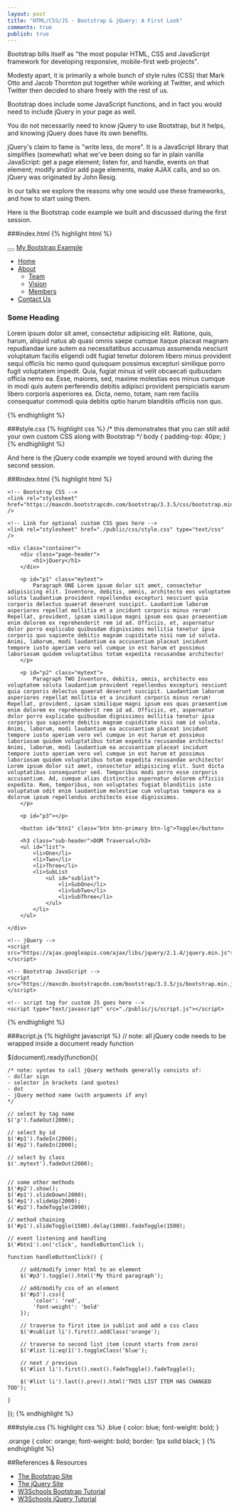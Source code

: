 ```yaml
---
layout: post
title: "HTML/CSS/JS - Bootstrap & jQuery: A First Look"
comments: true
publish: true
---
```


Bootstrap bills itself as "the most popular HTML, CSS and JavaScript framework for developing responsive, mobile-first web projects".

Modesty apart, it is primarily a whole bunch of style rules (CSS) that Mark Otto and Jacob Thornton put together while working at Twitter, and which Twitter then decided to share freely with the rest of us.

Bootstrap does include some JavaScript functions, and in fact you would need to include jQuery in your page as well. 

You do not necessarily need to know jQuery to use Bootstrap, but it helps, and knowing jQuery does have its own benefits.

jQuery's claim to fame is "write less, do more". It is a JavaScript library that simplifies (somewhat) what we've been doing so far in plain vanilla JavaScript: get a page element; listen for, and handle, events on that element; modify and/or add page elements, make AJAX calls, and so on. jQuery was originated by John Resig.

In our talks we explore the reasons why one would use these frameworks, and how to start using them.

Here is the Bootstrap code example we built and discussed during the first session.

###index.html
{% highlight html %}
<!doctype html>
<html>

<head>
  <meta name="viewport" content="width=device-width, initial-scale=1">

  <title>Bootstrap Example</title>

  <!-- Bootstrap CSS -->
  <link rel="stylesheet" href="https://maxcdn.bootstrapcdn.com/bootstrap/3.3.5/css/bootstrap.min.css" />

  <!-- Link for optional custom CSS goes here -->
  <link rel="stylesheet" href="style.css" />

</head>

<body>

  <nav class="navbar navbar-inverse navbar-fixed-top">
    <div class="container-fluid">
      <div class="navbar-header">
        <button type="button" class="navbar-toggle" data-toggle="collapse" data-target="#divMenuList">
          <span class="icon-bar"></span>
          <span class="icon-bar"></span>
          <span class="icon-bar"></span>
        </button>
        <a class="navbar-brand" href="#">My Bootstrap Example</a>
      </div>
      <div id="divMenuList" class="collapse navbar-collapse">
        <ul class="nav navbar-nav">
          <li><a href="#">Home</a></li>
          <li class="dropdown">
            <a class="dropdown-toggle" data-toggle="dropdown" href="#">About<span class="caret"></span></a>
            <ul class="dropdown-menu">
              <li><a href="#">Team</a></li>
              <li><a href="#">Vision</a></li>
              <li><a href="#">Members</a></li>
            </ul>
          </li>
          <li><a href="#">Contact Us</a></li>
        </ul>
      </div>
    </div>
  </nav>

  <div class="container">
      <h3>Some Heading</h3>
      <p>Lorem ipsum dolor sit amet, consectetur adipisicing elit. Ratione, quis, harum, aliquid natus ab quasi omnis saepe cumque itaque placeat magnam repudiandae iure autem ea necessitatibus accusamus assumenda nesciunt voluptatum facilis
        eligendi odit fugiat tenetur dolorem libero minus provident sequi officiis hic nemo quod quisquam possimus excepturi similique porro fugit voluptatem impedit. Quia, fugiat minus id velit obcaecati quibusdam officia nemo ea. Esse, maiores, sed,
        maxime molestias eos minus cumque in modi quis autem perferendis debitis adipisci provident perspiciatis earum libero corporis asperiores ea. Dicta, nemo, totam, nam rem facilis consequatur commodi quia debitis optio harum blanditiis officiis
        non quo.</p>
  </div>

  <!-- jQuery -->
  <script src="https://ajax.googleapis.com/ajax/libs/jquery/2.1.4/jquery.min.js"></script>
  <!-- Bootstrap JavaScript -->
  <script src="https://maxcdn.bootstrapcdn.com/bootstrap/3.3.5/js/bootstrap.min.js"></script>

  <!-- script tag for optional custom JS goes here -->

</body>

</html>
{% endhighlight %}


###style.css
{% highlight css %}
/* 
this demonstrates that you can still add 
your own custom CSS along with Bootstrap 
*/
body {
    padding-top: 40px;
}
{% endhighlight %}


And here is the jQuery code example we toyed around with during the second session.


###index.html
{% highlight html %}
<!doctype html>
<html>

<head>
    <meta name="viewport" content="width=device-width, initial-scale=1">
    <title>jQuery Example</title>
    
    <!-- Bootstrap CSS -->
    <link rel="stylesheet" href="https://maxcdn.bootstrapcdn.com/bootstrap/3.3.5/css/bootstrap.min.css" />
    
    <!-- Link for optional custom CSS goes here -->
    <link rel="stylesheet" href="./public/css/style.css" type="text/css" />
    
</head>

<body>

    <div class="container">
        <div class="page-header">
            <h1>jQuery</h1>
        </div>
        
        <p id="p1" class="mytext">
            Paragraph ONE Lorem ipsum dolor sit amet, consectetur adipisicing elit. Inventore, debitis, omnis, architecto eos voluptatem soluta laudantium provident repellendus excepturi nesciunt quia corporis delectus quaerat deserunt suscipit. Laudantium laborum asperiores repellat mollitia et a incidunt corporis minus rerum! Repellat, provident, ipsam similique magni ipsum eos quas praesentium enim dolorem ex reprehenderit rem id ad. Officiis, et, aspernatur dolor porro explicabo quibusdam dignissimos mollitia tenetur ipsa corporis quo sapiente debitis magnam cupiditate nisi nam id soluta. Animi, laborum, modi laudantium ea accusantium placeat incidunt tempore iusto aperiam vero vel cumque in est harum et possimus laboriosam quidem voluptatibus totam expedita recusandae architecto!
        </p>
        
        <p id="p2" class="mytext">
            Paragraph TWO Inventore, debitis, omnis, architecto eos voluptatem soluta laudantium provident repellendus excepturi nesciunt quia corporis delectus quaerat deserunt suscipit. Laudantium laborum asperiores repellat mollitia et a incidunt corporis minus rerum! Repellat, provident, ipsam similique magni ipsum eos quas praesentium enim dolorem ex reprehenderit rem id ad. Officiis, et, aspernatur dolor porro explicabo quibusdam dignissimos mollitia tenetur ipsa corporis quo sapiente debitis magnam cupiditate nisi nam id soluta. Animi, laborum, modi laudantium ea accusantium placeat incidunt tempore iusto aperiam vero vel cumque in est harum et possimus laboriosam quidem voluptatibus totam expedita recusandae architecto! Animi, laborum, modi laudantium ea accusantium placeat incidunt tempore iusto aperiam vero vel cumque in est harum et possimus laboriosam quidem voluptatibus totam expedita recusandae architecto! Lorem ipsum dolor sit amet, consectetur adipisicing elit. Sunt dicta voluptatibus consequuntur sed. Temporibus modi porro esse corporis accusantium. Ad, cumque alias distinctio aspernatur dolorem officiis expedita. Rem, temporibus, non voluptates fugiat blanditiis iste voluptatum odit enim laudantium molestiae cum voluptas tempora ea a dolorum ipsum repellendus architecto esse dignissimos.
        </p>
        
        <p id="p3"></p>
        
        <button id="btn1" class="btn btn-primary btn-lg">Toggle</button>
        
        <h3 class="sub-header">DOM Traversal</h3>
        <ul id="list">
            <li>One</li>
            <li>Two</li>
            <li>Three</li>
            <li>SubList
                <ul id="sublist">
                    <li>SubOne</li>
                    <li>SubTwo</li>
                    <li>SubThree</li>
                </ul>
            </li>
        </ul>

    </div>

    <!-- jQuery -->
    <script src="https://ajax.googleapis.com/ajax/libs/jquery/2.1.4/jquery.min.js"></script>
    
    <!-- Bootstrap JavaScript -->
    <script src="https://maxcdn.bootstrapcdn.com/bootstrap/3.3.5/js/bootstrap.min.js"></script>
    
    <!-- script tag for custom JS goes here -->
    <script type="text/javascript" src="./public/js/script.js"></script>
</body>

</html>
{% endhighlight %}


###script.js
{% highlight javascript %}
// note: all jQuery code needs to be wrapped inside a document ready function

$(document).ready(function(){
    
    /* note: syntax to call jQuery methods generally consists of:
    - dollar sign
    - selector in brackets (and quotes)
    - dot
    - jQuery method name (with arguments if any)
    */
    
    // select by tag name
    $('p').fadeOut(2000);
    
    // select by id
    $('#p1').fadeIn(2000);
    $('#p2').fadeIn(2000);
    
    // select by class
    $('.mytext').fadeOut(2000);
    
    
    // some other methods
    $('#p2').show();
    $('#p1').slideDown(2000);
    $('#p1').slideUp(2000);
    $('#p2').fadeToggle(2000);
    
    // method chaining
    $('#p1').slideToggle(1500).delay(1000).fadeToggle(1500);
    
    // event listening and handling
    $('#btn1').on('click', handleButtonClick );
    
    function handleButtonClick() {
    
        // add/modify inner html to an element    
        $('#p3').toggle().html('My third paragraph');
    
        // add/modify css of an element
        $('#p3').css({
            'color': 'red',
            'font-weight': 'bold'
        });
        
        // traverse to first item in sublist and add a css class
        $('#sublist li').first().addClass('orange');
        
        // traverse to second list item (count starts from zero)
        $('#list li:eq(1)').toggleClass('blue');
        
        // next / previous
        $('#list li').first().next().fadeToggle().fadeToggle();
        
        $('#list li').last().prev().html('THIS LIST ITEM HAS CHANGED TOO');
        
    }
    
});
{% endhighlight %}


###style.css
{% highlight css %}
.blue {
    color: blue;
    font-weight: bold;
}

.orange {
    color: orange;
    font-weight: bold;
    border: 1px solid black;
}
{% endhighlight %}


##References &amp; Resources

- [The Bootstrap Site](http://getbootstrap.com/)
- [The jQuery Site](https://jquery.com/)
- [W3Schools Bootstrap Tutorial](http://www.w3schools.com/bootstrap/)
- [W3Schools jQuery Tutorial](http://www.w3schools.com/jquery/)





